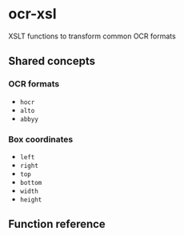 # ocr-xsl
XSLT functions to transform common OCR formats

<!-- BEGIN-MARKDOWN-TOC -->
<!-- END-MARKDOWN-TOC -->

## Shared concepts

### OCR formats

* `hocr`
* `alto`
* `abbyy`

### Box coordinates

* `left`
* `right`
* `top`
* `bottom`
* `width`
* `height`

## Function reference

<!-- BEGIN-RENDER -ip '| \?' xsl-functions/ocr.bbox.xsl -->
<!-- END-RENDER -->
<!-- BEGIN-RENDER -ip '| \?' xsl-functions/ocr.image.xsl -->
<!-- END-RENDER -->

